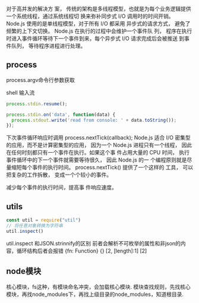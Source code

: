 对于高并发的解决方
案，
传统的架构是多线程模型，也就是为每个业务逻辑提供一个系统线程，通过系统线程切
换来弥补同步式
I/O
调用时的时间开销。
Node.js
使用的是单线程模型，对于所有
I/O
都采用
异步式的请求方式，
避免了频繁的上下文切换。
Node.js
在执行的过程中会维护一个事件队
列，
程序在执行时进入事件循环等待下一个事件到来，每个异步式
I/O
请求完成后会被推送
到事件队列，
等待程序进程进行处理。


## process
process.argv命令行参数获取

shell 输入流
```js
process.stdin.resume();

process.stdin.on('data', function(data) {
  process.stdout.write('read from console: ' + data.toString());
});
```

下次事件循环响应时调用
process.nextTick(callback);
Node.js
适合
I/O
密集型的应用，而不是计算密集型的应用，
因为一个
Node.js
进程只有一个线程，
因此在任何时刻都只有一个事件在执行。如果这个事
件占用大量的
CPU
时间，
执行事件循环中的下一个事件就需要等待很久，
因此
Node.js
的一
个编程原则就是尽量缩短每个事件的执行时间。
process.nextTick()
提供了一个这样的
工具，
可以把复杂的工作拆散，
变成一个个较小的事件。

减少每个事件的执行时间，提高事
件响应速度。


## utils
```js
const util = require("util")
// 将任意对象转换为字符串
util.inspect()
```
util.inspect 和JSON.strinnify的区别
前者会解析不可枚举的属性和非json的内容，循环结构后者会报错
{fn: Function}   {}
[2, [length]:1]  [2]



## node模块
核心模块，fs这种，有模块命名冲突，会加载核心模块.
模块查找规则，先找核心模块，再找node_modules下，再找上级目录的node_modules，知道根目录.


